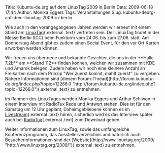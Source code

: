 Title: Kubuntu-de.org auf dem LinuxTag 2009 in Berlin
Date: 2009-06-18 17:44
Author: Monika Eggers
Tags: Veranstaltungen
Slug: kubuntu-deorg-auf-dem-linuxtag-2009-in-berlin

Wie auch in den vorangegangenen Jahren werden wir erneut mit einem Stand
am
[LinuxTag](http://www.linuxtag.org/2009/ "http://www.linuxtag.org/2009/"){.external
.text} vertreten sein. Der LinuxTag findet in der Messe Berlin (ICC)
beim Funkturm vom 24.06. bis zum 27.06. statt. Am Donnerstag Abend gibt
es zudem einen Social Event, für den vor Ort Karten erworben werden
können.

</p>
Wir freuen uns über neue und bekannte Gesichter, die uns in der **Halle
7.2b** am **Stand 112** finden können, welchen wir zusammen mit KDE und
Amarok belegen. Zudem haben wir noch eine kleinere Anzahl an Freikarten
nach dem Prinzip "Wer zuerst kommt, mahlt zuerst" zu vergeben. Nähere
Informationen sind [diesem
Forum-Thread](http://forum.kubuntu-de.org/index.php?topic=12268.0 "http://forum.kubuntu-de.org/index.php?topic=12268.0"){.external
.text} zu entnehmen.

</p>
<!--break--><!--break-->

Im Rahmen des LinuxTages werden Monika Eggers und Arthur Schiwon in
einem Interview mit RadioTux Rede und Antwort stehen. Dies ist für den
Samstag um 12 Uhr geplant, Daheimgebliebene können es im
[Livestream](http://blog.radiotux.de/play "http://blog.radiotux.de/play"){.external
.text} hören, sicherlich wird es das Interview später auch bei
[RadioTux](http://radiotux.de "http://radiotux.de"){.external .text} zum
Download geben.

</p>
Weiter Informationen zum LinuxTag, sowie das umfangreiche
Konferenzprogramm, das Ausstellerverzeichnis und natürlich auch
Besucherinformationen sind der
[Website](http://www.linuxtag.org/2009/ "http://www.linuxtag.org/2009/"){.external
.text} zu entnehmen.

</p>

